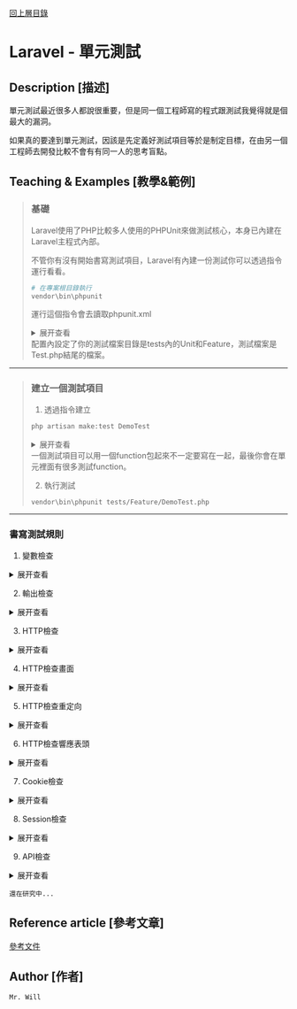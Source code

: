 [回上層目錄](../README.md)

# Laravel - 單元測試

## **Description [描述]**
單元測試最近很多人都說很重要，但是同一個工程師寫的程式跟測試我覺得就是個最大的漏洞。

如果真的要達到單元測試，因該是先定義好測試項目等於是制定目標，在由另一個工程師去開發比較不會有有同一人的思考盲點。

## **Teaching & Examples [教學&範例]**
> ### 基礎
> Laravel使用了PHP比較多人使用的PHPUnit來做測試核心，本身已內建在Laravel主程式內部。
> 
> 不管你有沒有開始書寫測試項目，Laravel有內建一份測試你可以透過指令運行看看。
> ```bash
> # 在專案根目錄執行
> vendor\bin\phpunit
> ```
> 
> 運行這個指令會去讀取phpunit.xml
> <details>
> <summary>展开查看</summary>
> 
> ```xml
> <?xml version="1.0" encoding="UTF-8"?>
> <phpunit backupGlobals="false"
>          backupStaticAttributes="false"
>          bootstrap="vendor/autoload.php"
>          colors="true"
>          convertErrorsToExceptions="true"
>          convertNoticesToExceptions="true"
>          convertWarningsToExceptions="true"
>          processIsolation="false"
>          stopOnFailure="false">
>     <testsuites>
>         <testsuite name="Unit">
>             <directory suffix="Test.php">./tests/Unit</directory>
>         </testsuite>
>         <testsuite name="Feature">
>             <directory suffix="Test.php">./tests/Feature</directory>
>         </testsuite>
>     </testsuites>
>     <filter>
>         <whitelist processUncoveredFilesFromWhitelist="true">
>             <directory suffix=".php">./app</directory>
>         </whitelist>
>     </filter>
>     <php>
>         <env name="APP_ENV" value="testing"/>
>         <env name="BCRYPT_ROUNDS" value="4"/>
>         <env name="CACHE_DRIVER" value="array"/>
>         <env name="SESSION_DRIVER" value="array"/>
>         <env name="QUEUE_CONNECTION" value="sync"/>
>         <env name="MAIL_DRIVER" value="array"/>
>     </php>
> </phpunit>
> ```
> </code></pre>
> </details>
> 配置內設定了你的測試檔案目錄是tests內的Unit和Feature，測試檔案是Test.php結尾的檔案。

---

> ### 建立一個測試項目
> 1. 透過指令建立
> ```bash
> php artisan make:test DemoTest
> ```
> <details>
> <summary>展开查看</summary>
> 
> ```php
> <?php
> 
> namespace Tests\Feature;
> 
> use Illuminate\Foundation\Testing\RefreshDatabase;
> use Illuminate\Foundation\Testing\WithFaker;
> use Tests\TestCase;
> 
> class DemoTest extends TestCase
> {
>     /**
>      * A basic feature test example.
>      *
>      * @return void
>      */
>     public function testExample()
>     {
>         $response = $this->get('/');
> 
>         $response->assertStatus(200);
>     }
> }
> ```
> </code></pre>
> </details>
> 一個測試項目可以用一個function包起來不一定要寫在一起，最後你會在單元裡面有很多測試function。
> 
> 2. 執行測試
> ```bash
> vendor\bin\phpunit tests/Feature/DemoTest.php
> ```

---

### 書寫測試規則
1. 變數檢查
<details>
<summary>展开查看</summary>

```php
public function testVariables()
{
    $bool = false;
    $number = 100;
    $arr = ['Laravel', 'PHP', '学院君'];
    $obj = null;

    // 判斷變數值是否為假，和 assertTrue 對應
    $this->assertFalse($bool);
    // 判斷變數值是否和預期的一樣，和 assertNotEquals 對應
    $this->assertEquals(100, $number);
    // 判斷變數值是否包含指定值，和 assertNotContains 對應
    $this->assertContains('学院君', $arr);
    // 判斷陣列元素是否和期望一樣，和 assertNotCount 對應
    $this->assertCount(3, $arr);
    // 判斷陣列是否不為空，和 assertEmpty 對應
    $this->assertNotEmpty($arr);
    // 判斷變數值是否為NULL，和 assertNotNull 對應
    $this->assertNull($obj);
}
```
[更多變數判斷可參考](https://phpunit.readthedocs.io/zh_CN/latest/assertions.html)
</code></pre>
</details>

2. 輸出檢查
<details>
<summary>展开查看</summary>

```php
public function testOutput()
{
    $this->expectOutputString('教學');
    echo '示範教學';
    $this->expectOutputRegex('/Laravel/i');
    echo 'Laravel教學';
}
```
</code></pre>
</details>

3. HTTP檢查
<details>
<summary>展开查看</summary>

```php
public function testBasicTest()
{
    // 訪問專案本身根頁面
    $response = $this->get('/');
    // 顯示響應表頭
    $response->dumpHeaders();
    // 顯示響應Session
    $response->dumpSession();
    // 顯示響應回傳解果
    $response->dump();
    // 檢查返回的代碼是不是200
    $response->assertStatus(200);
    // 這個也是檢查返回的代碼是不是200
    $response->assertOk();
}
```
</code></pre>
</details>

4. HTTP檢查畫面
<details>
<summary>展开查看</summary>

```php
public function testSeeText()
{
    // 訪問專案本身根頁面
    $response = $this->get('/');
    // 檢查頁面是否包含Laravel
    $response->assertSee('Laravel');
    // 檢查頁面是否包含文字Laravel
    $response->assertSeeText('Laravel');
}
```
</code></pre>
</details>

5. HTTP檢查重定向
<details>
<summary>展开查看</summary>

設定一個轉向路由
```php
Route::get('/redirect', function () {
    return redirect('https://github.com/zeen828/TeachingRecord');
});
```

```php
public function testRedirection()
{
    // 訪問專案/redirect
    $response = $this->get('/redirect');
    // 檢查是否有重新轉向
    $response->assertRedirect('https://github.com/zeen828/TeachingRecord');
}
```
</code></pre>
</details>

6. HTTP檢查響應表頭
<details>
<summary>展开查看</summary>

設定一個轉向路由
```php
Route::get('/header', function (){
    return response('測試響應表頭')
        ->header('X-Header-One', '示範教學')
        ->header('X-Header-Two', 'HTTP 功能測試');
});
```

```php
public function testHeader()
{
    // 訪問專案/header
    $response = $this->get('/header');
    // 檢查響應表頭
    $response->assertHeader('X-Header-One', '示範教學')
        ->assertHeader('X-Header-Two', 'HTTP 功能測試');
}
```
</code></pre>
</details>

7. Cookie檢查
<details>
<summary>展开查看</summary>

設定一個轉向路由
```php
Route::get('/cookie', function (){
    return response('測試 Cookie')->cookie('Title', '示範教學');
});
```

```php
public function testCookie()
{
    // 訪問專案/cookie
    $response = $this->get('/cookie');
    // 檢查響應Cookie
    $response->assertCookie('Title', '示範教學');
}
```
</code></pre>
</details>

8. Session檢查
<details>
<summary>展开查看</summary>

設定一個轉向路由
```php
Route::get('/session', function (){
    session(['Title' => '示範教學']);
    session(['Author' => 'Will']);
    return response('測試 Session');
});
```

```php
public function testSession()
{
    // 訪問專案/session
    $response = $this->get('/session');
    // 檢查響應Session
    $response->assertSessionHas('Title', '示範教學')
        ->assertSessionHas('Author')
        ->assertSessionMissing('AppTitle');
    // 指定多個Session檢查
    $response->assertSessionHasAll(['Title' => '示範教學', 'Author' => 'Will']);
}
```
</code></pre>
</details>

9. API檢查
<details>
<summary>展开查看</summary>

```php
public function testJsonApi()
{
    // 傳遞表頭
    $headerData = [
        'Content-Type' => 'application/x-www-form-urlencoded',
        'Accept' => 'application/json',
        'Accept-Language' => 'zh-TW',
        'X-Timezone' => 'Asia/Taipei',
    ];
    // 傳遞資料
    $formData = [
        'client_id' => 'ebb3c65c371144d0840149d5776f914d',
        'client_secret' => '5f0f4f5202125160f02dcec44e7cfab6',
    ];
    // 訪問專案API
    $response = $this->withHeaders($headerData)->post('/api/v1/auth/token', $formData);
    // // 檢查返回的代碼是不是200，檢查回傳結構值
    $response->assertStatus(200)->assertJson([
        'success' => true,
    ]);
}
```
</code></pre>
</details>

`還在研究中...`

## **Reference article [參考文章]**
[參考文件](網址)

## **Author [作者]**
`Mr. Will`
